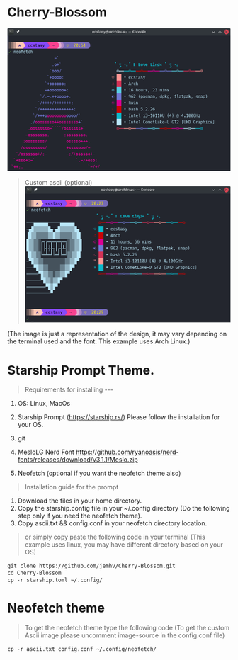 # Cherry-Blossom


![Prompt](https://github.com/jemhv/Cherry-Blossom/blob/main/images/cherry-blossom-default.png?raw=true)
> Custom ascii (optional)
![Prompt](https://github.com/jemhv/Cherry-Blossom/blob/main/images/cherry-blossom.png?raw=true)

(The image is just a representation of the design, it may vary depending on the terminal used and the font. This example uses Arch Linux.)

# Starship Prompt Theme.

> Requirements for installing --- 
1. OS: Linux, MacOs
2. Starship Prompt (https://starship.rs/) Please follow the installation for your OS.
3. git
4. MesloLG Nerd Font https://github.com/ryanoasis/nerd-fonts/releases/download/v3.1.1/Meslo.zip 

5. Neofetch (optional if you want the neofetch theme also)

> Installation guide for the prompt
1. Download the files in your home directory.
2. Copy the starship.config file in your ~/.config directory
(Do the following step only if you need the neofetch theme).
3. Copy ascii.txt && config.conf in your neofetch directory location.


> or simply copy paste the following code in your terminal (This example uses linux, you may have different directory based on your OS)
```
git clone https://github.com/jemhv/Cherry-Blossom.git
cd Cherry-Blossom
cp -r starship.toml ~/.config/

```
# Neofetch theme
> To get the neofetch theme type the following code (To get the custom Ascii image please uncomment image-source in the config.conf file)
```
cp -r ascii.txt config.conf ~/.config/neofetch/

```





